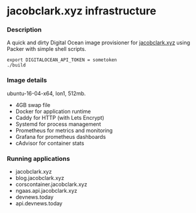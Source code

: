 # jacobclark.xyz infrastructure 

### Description

A quick and dirty Digital Ocean image provisioner for [jacobclark.xyz](jacobclark.xyz) using Packer with simple shell scripts.

```
export DIGITALOCEAN_API_TOKEN = sometoken
./build
```

### Image details

ubuntu-16-04-x64, lon1, 512mb.

* 4GB swap file 
* Docker for application runtime
* Caddy for HTTP (with Lets Encrypt)
* Systemd for process management
* Prometheus for metrics and monitoring
* Grafana for prometheus dashboards
* cAdvisor for container stats

### Running applications 

* jacobclark.xyz
* blog.jacobclark.xyz
* corscontainer.jacobclark.xyz
* ngaas.api.jacobclark.xyz
* devnews.today
* api.devnews.today
